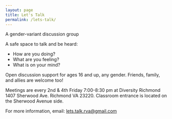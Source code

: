 ```yaml
---
layout: page
title: Let's Talk
permalink: /lets-talk/
---
```


A gender-variant discussion group

A safe space to talk and be heard:
- How are you doing?
- What are you feeling?
- What is on your mind?

Open discussion support for ages 16 and up, any gender. Friends, family, and allies are welcome too!

Meetings are every 2nd & 4th Friday 7:00-8:30 pm at Diversity Richmond 1407 Sherwood Ave. Richmond VA 23220.
Classroom entrance is located on the Sherwood Avenue side.

For more information, email: lets.talk.rva@gmail.com